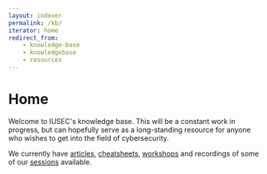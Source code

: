 ```yaml
---
layout: indexer
permalink: /kb/
iterator: home
redirect_from:
    - knowledge-base
    - knowledgebase
    - resources
---
```

# Home

Welcome to IUSEC's knowledge base. This will be a constant work in progress, but can hopefully serve as a long-standing resource for anyone who wishes to get into the field of cybersecurity.

We currently have [articles](/kb/articles/), [cheatsheets](/kb/cheatsheets/), [workshops](/kb/workshops/) and recordings of some of our [sessions](/sessions) available.

